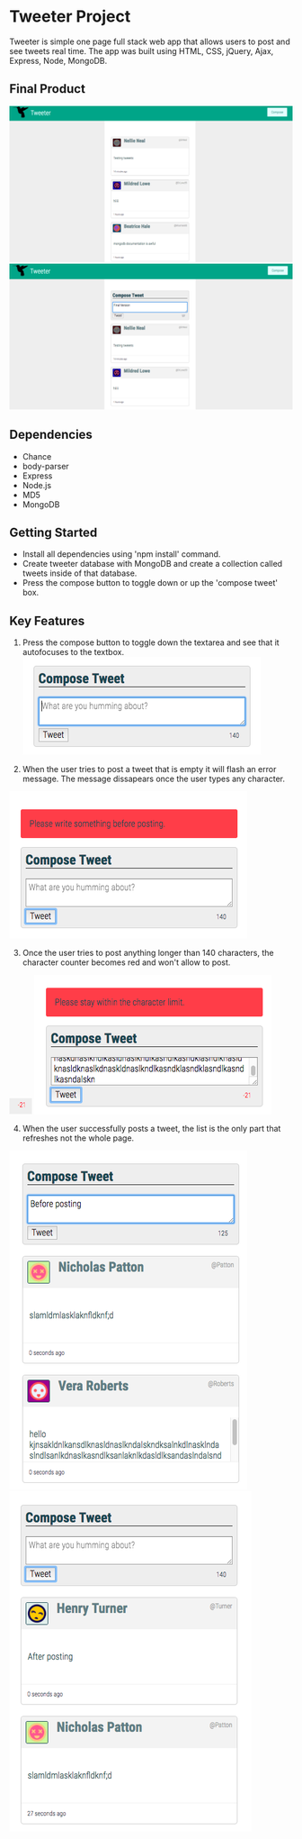 # Tweeter Project

Tweeter is simple one page full stack web app that allows users to post and see tweets real time. The app was built using HTML, CSS, jQuery, Ajax, Express, Node, MongoDB.

## Final Product

!["Screenshot of Tweeter page"](https://github.com/benyoo5222/tweeter/blob/master/docs/Homepage.png?raw=true)
!["Screenshot of Tweeter page with tweet textarea"](https://github.com/benyoo5222/tweeter/blob/master/docs/Homepagewithcomposebox.png?raw=true)


## Dependencies

- Chance
- body-parser
- Express
- Node.js
- MD5
- MongoDB


## Getting Started

- Install all dependencies using 'npm install' command.
- Create tweeter database with MongoDB and create a collection called tweets inside of that database.
- Press the compose button to toggle down or up the 'compose tweet' box.

## Key Features

1. Press the compose button to toggle down the textarea and see that it autofocuses to the textbox.
!["Screenshot of Tweeter compose box"](https://github.com/benyoo5222/tweeter/blob/master/docs/Autofocus.png?raw=true)

2. When the user tries to post a tweet that is empty it will flash an error message. The message dissapears once the user types any character.

!["Screenshot of Error Message"](https://github.com/benyoo5222/tweeter/blob/master/docs/emptytextarea.png?raw=true)


3. Once the user tries to post anything longer than 140 characters, the character counter becomes red and won't allow to post.

!["Screenshot of character counter"](https://github.com/benyoo5222/tweeter/blob/master/docs/charactercounter.png?raw=true)
!["Screenshot of Error Message"](https://github.com/benyoo5222/tweeter/blob/master/docs/overcharacterlimit.png?raw=true)

4. When the user successfully posts a tweet, the list is the only part that refreshes not the whole page.

!["Screenshot of Before posting"](https://github.com/benyoo5222/tweeter/blob/master/docs/Beforeposting.png?raw=true)
!["Screenshot of After posting"](https://github.com/benyoo5222/tweeter/blob/master/docs/afterposting.png?raw=true)